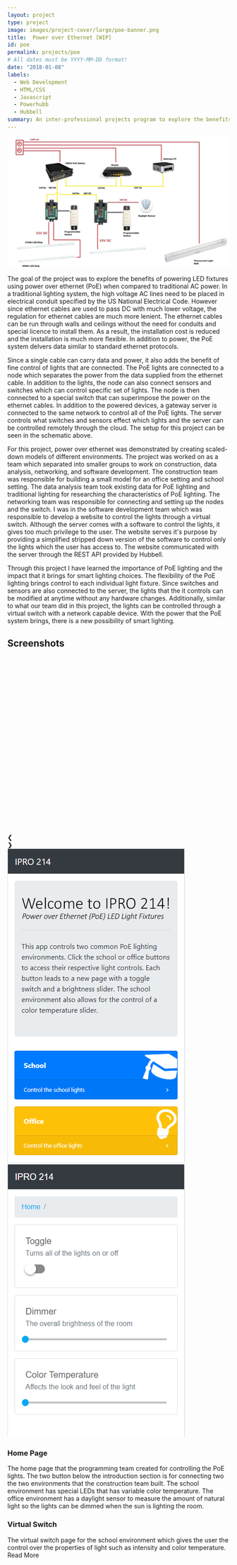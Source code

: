 ```yaml
---
layout: project
type: project
image: images/project-cover/large/poe-banner.png
title:  Power over Ethernet [WIP]
id: poe
permalink: projects/poe
# All dates must be YYYY-MM-DD format!
date: "2018-01-08"
labels:
  - Web Development
  - HTML/CSS
  - Javascript
  - Powerhubb
  - Hubbell
summary: An inter-professional projects program to explore the benefits of power over ethernet 
---
```


<img src="/images/poe/schematic.jpg" class="ui big centered rounded image">

<p>
  The goal of the project was to explore the benefits of powering LED fixtures using power over ethernet (PoE) when compared to traditional AC power. In a traditional lighting system, the high voltage AC lines need to be placed in electrical conduit specified by the US National Electrical Code. However since ethernet cables are used to pass DC with much lower voltage, the regulation for ethernet cables are much more lenient. The ethernet cables can be run through walls and ceilings without the need for conduits and special licence to install them. As a result, the installation cost is reduced and the installation is much more flexible. In addition to power, the PoE system delvers data similar to standard ethernet protocols.
</p>

<p>
  Since a single cable can carry data and power, it also adds the benefit of fine control of lights that are connected. The PoE lights are connected to a node which separates the power from the data supplied from the ethernet cable. In addition to the lights, the node can also connect sensors and switches which can control specific set of lights. The node is then connected to a special switch that can superimpose the power on the ethernet cables. In addition to the powered devices, a gateway server is connected to the same network to control all of the PoE lights. The server controls what switches and sensors effect which lights and the server can be controlled remotely through the cloud. The setup for this project can be seen in the schematic above.
</p>

<p>
  For this project, power over ethernet was demonstrated by creating scaled-down models of different environments. The project was worked on as a team which separated into smaller groups to work on construction, data analysis, networking, and software development. The construction team was responsible for building a small model for an office setting and school setting. The data analysis team took existing data for PoE lighting and traditional lighting for researching the characteristics of PoE lighting. The networking team was responsible for connecting and setting up the nodes and the switch. I was in the software development team which was responsible to develop a website to control the lights through a virtual switch. Although the server comes with a software to control the lights, it gives too much privilege to the user. The website serves it's purpose by providing a simplified stripped down version of the software to control only the lights which the user has access to. The website communicated with the server through the REST API provided by Hubbell. 
</p>

<p>
  Through this project I have learned the importance of PoE lighting and the impact that it brings for smart lighting choices. The flexibility of the PoE lighting brings control to each individual light fixture. Since switches and sensors are also connected to the server, the lights that the it controls can be modified at anytime without any hardware changes. Additionally, similar to what our team did in this project, the lights can be controlled through a virtual switch with a network capable device. With the power that the PoE system brings, there is a new possibility of smart lighting.
</p>

<div class="ui section divider"></div>

<h2>Screenshots</h2>

<div class="paragraph rounded centered slide-show" style="max-width: 800px;" tabindex="1">
  <div class="slide-show-view">
    <div class="cursor slide-container">
      <div class="ref slide-content" style="background-image: url(/images/poe/screenshot-home.PNG); height: 400px;"></div>
      <div class="slide-content" style="background-image: url(/images/poe/screenshot-switch.PNG);"></div>
    </div>
    <a class="cursor left slide-navi">
      <div class="slide-navi-bkgnd"></div>
      <div class="slide-navi-arrow">❮</div>
    </a>
    <a class="cursor right slide-navi">
      <div class="slide-navi-bkgnd"></div>
      <div class="slide-navi-arrow">❯</div>
    </a>
    <div class="progress"></div>
  </div>

  <div class="slide-previews-container">
    <div class="slide-previews">
        <img class="slide-preview" src="/images/poe/screenshot-home.PNG">
        <img class="slide-preview" src="/images/poe/screenshot-switch.PNG">
    </div>
    <div class="right small fadeout"></div>
    <div class="left small fadeout"></div>
  </div>

  <div class="slide-caption-view">
    <div class="slide-caption-container">
      <div class="slide-captions">
        <div class="active slide-caption">
          <h3 class="heading">Home Page</h3>
          <div class="desc">The home page that the programming team created for controlling the PoE lights. The two button below the introduction section is for connecting two the two environments that the construction team built. The school environment has special LEDs that has variable color temperature. The office environment has a daylight sensor to measure the amount of natural light so the lights can be dimmed when the sun is lighting the room.</div>
        </div>
        <div class="slide-caption">
          <h3 class="heading">Virtual Switch</h3>
          <div class="desc">The virtual switch page for the school environment which gives the user the control over the properties of light such as intensity and color temperature. </div>
        </div>
      </div>
      <div class="active gradient"></div>
    </div>
    <div class="cursor active read-more">
      <i class="ui down arrow icon"></i>Read More
    </div>
  </div>
</div>